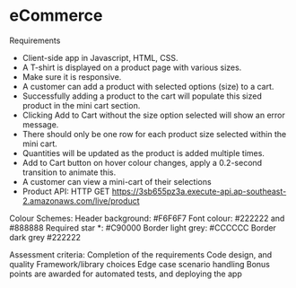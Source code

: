 # eCommerce
Requirements
- Client-side app in Javascript, HTML, CSS.
- A T-shirt is displayed on a product page with various sizes.
- Make sure it is responsive.
- A customer can add a product with selected options (size) to a cart.
- Successfully adding a product to the cart will populate this sized product in the mini cart section.
- Clicking Add to Cart without the size option selected will show an error message.
- There should only be one row for each product size selected within the mini cart. 
- Quantities will be updated as the product is added multiple times.
- Add to Cart button on hover colour changes, apply a 0.2-second transition to animate this.
- A customer can view a mini-cart of their selections
- Product API: HTTP GET https://3sb655pz3a.execute-api.ap-southeast-2.amazonaws.com/live/product

Colour Schemes:
Header background: #F6F6F7
Font colour:  #222222 and #888888
Required star *: #C90000
Border light grey: #CCCCCC
Border dark grey #222222

Assessment criteria:
Completion of the requirements
Code design, and quality
Framework/library choices
Edge case scenario handling
Bonus points are awarded for automated tests, and deploying the app

